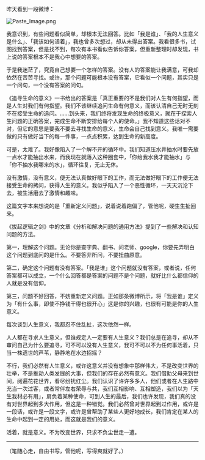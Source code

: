 昨天看到一段微博：


![Paste_Image.png](http://upload-images.jianshu.io/upload_images/197369-eb01574a5900d106.png?imageMogr2/auto-orient/strip%7CimageView2/2/w/1240)

我意识到，有些问题看似简单，却根本无法回答。比如「我是谁」、「我的人生意义是什么」、「我该如何活着」，我也曾多次想过，却从未得出答案。我看很多书，试图找到答案，但是找不到，每次有本书看似告诉你答案，但重新整理时却发现，书上说的答案根本不是我心中想要的答案。

于是我迷茫了，究竟自己想要一个怎样的答案。没有人的答案能让我满意，可我却依然在苦苦寻找。或许，那个问题可能根本没有答案，它看似一个问题，其实只是一个问句，一个没有答案的问句。

《追寻生命的意义》一书给出的答案是「真正重要的不是我们对人生有何指望，而是人生对我们有何指望。我们不该继续追问生命有何意义，而该认清自己无时无刻不在接受生命的追问。……到头来，我们终将发现生命的终极意义，就在于探索人生问题的正确答案，完成生命不断安排给每个人的使命。」我不知道这些话对不对，但它的意思是要我不要去寻找生命的意义，生命会自己找到意义。我唯一需要做的只有做好当下的每一件事，一点点积累，达到生命的新高度。

可是，太难了。我好像陷入了一个解不开的循环中。我们知道压水井抽水时要先放一点水才能抽出水来，而我现在就落入这种圈套中，「你给我水我才能抽水」与「你不抽水我哪来的水」，循环往复，无止无休。

没有激情，没有意义，便无法认真做好眼下的工作，而无法做好眼下的工作便无法接受生命的拷问，获得人生的意义。我似乎陷入了一个恶性循环，一天天沉沦下去，被生活磨去了激情和趣味。

这篇文字本来想说的是「重新定义问题」，说着说着跑偏了，管他呢，硬生生扯回来。

《拔起逻辑之剑》中的文章《分析和解决问题的通用方法》提到了一些解决和认知问题的方法。

第一，理解这个问题。无论你是查字典、翻书、问老师、google，你要先弄明白这个问题到底问的是什么。不要答非所问，不要扭曲原意。

第二，确定这个问题有没有答案。「我是谁」这个问题就没有答案，或者说，任何答案都可以成立，一个什么回答都是答案的问题不是个问题，就好比什么都信仰的人就是没有信仰。

第三，问题不好回答，不妨重新定义问题。正如那条微博所示，将「我是谁」定义为「有什么事，即使不挣钱干得也很开心」这是你的兴趣，也很有可能是你的人生意义。

每次谈到人生意义，我都忍不住乱扯，这次依然一样。

人人都在寻求人生意义，但谁规定人一定要有人生意义？我们总是在追寻，却从不审问自己为什么要追寻，可不可以没有人生意义，我可不可以不为任何事活着，只当一株遗世的芦苇，静静地在水边招摇？

不行，我们必然有人生意义，或许这意义并没有想象中那样伟大，不是改变世界的壮举，不是推动人类发展的大事，但我们的存在必然有意义。我们借助父母来到世间，阅遍花花世界，看尽纷扰红尘。我们认识了许许多多人，他们或者在人生路中充当一次过客，或者常伴左右荣辱与共，我们互相影响、互相塑造，我们以为「天生我材必有用」，肩负着某种使命，可到人生的最后，我们也许发现，我们真的没有对世界起到多大作用，但这是一种错觉。我们必然曾对世界起到过作用，或许是一段话，或许是一段文字，或许是曾帮助了某些人更好地成长，我们肯定在某人的生命中起到一定的用处，而这就是我们的意义。

活着，就是意义。不为改变世界，只求不负尘世走一遭。

----

（笔随心走，自由书写，管他呢，写得爽就好了。）
